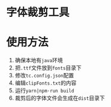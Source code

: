 # 字体裁剪工具

# 使用方法

1. 确保本地有`java`环境
2. 把`.ttf`文件放到`fonts`目录下
3. 修改`tc.config.json`配置
4. 编辑`clipFonts.txt`的内容
5. 运行`yarn|npm·run build`
6. 裁剪后的字体文件会生成在`dist`目录下